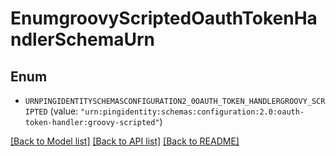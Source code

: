 # EnumgroovyScriptedOauthTokenHandlerSchemaUrn

## Enum


* `URNPINGIDENTITYSCHEMASCONFIGURATION2_0OAUTH_TOKEN_HANDLERGROOVY_SCRIPTED` (value: `"urn:pingidentity:schemas:configuration:2.0:oauth-token-handler:groovy-scripted"`)


[[Back to Model list]](../README.md#documentation-for-models) [[Back to API list]](../README.md#documentation-for-api-endpoints) [[Back to README]](../README.md)


